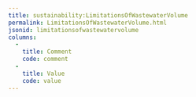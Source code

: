```yaml
---
title: sustainability:LimitationsOfWastewaterVolume
permalink: LimitationsOfWastewaterVolume.html
jsonid: limitationsofwastewatervolume
columns:
  - 
    title: Comment
    code: comment
  - 
    title: Value
    code: value
---
```

